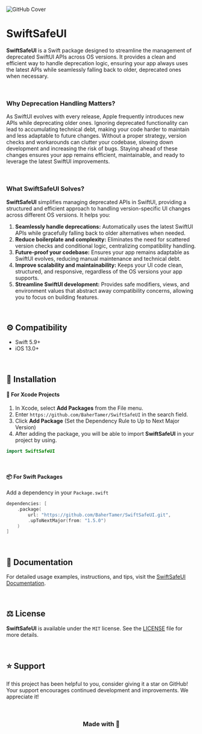 ![GitHub Cover](https://github.com/BaherTamer/SwiftSafeUI/assets/99125691/5d634f97-8819-4d79-94ac-403447107218)

# SwiftSafeUI
**SwiftSafeUI** is a Swift package designed to streamline the management of deprecated SwiftUI APIs across OS versions. It provides a clean and efficient way to handle deprecation logic, ensuring your app always uses the latest APIs while seamlessly falling back to older, deprecated ones when necessary.

<br/>

### Why Deprecation Handling Matters?
As SwiftUI evolves with every release, Apple frequently introduces new APIs while deprecating older ones. Ignoring deprecated functionality can lead to accumulating technical debt, making your code harder to maintain and less adaptable to future changes. Without a proper strategy, version checks and workarounds can clutter your codebase, slowing down development and increasing the risk of bugs. Staying ahead of these changes ensures your app remains efficient, maintainable, and ready to leverage the latest SwiftUI improvements.

<br/>

### What SwiftSafeUI Solves?
**SwiftSafeUI** simplifies managing deprecated APIs in SwiftUI, providing a structured and efficient approach to handling version-specific UI changes across different OS versions. It helps you:

1. **Seamlessly handle deprecations:** Automatically uses the latest SwiftUI APIs while gracefully falling back to older alternatives when needed.
2. **Reduce boilerplate and complexity:** Eliminates the need for scattered version checks and conditional logic, centralizing compatibility handling.
3. **Future-proof your codebase:** Ensures your app remains adaptable as SwiftUI evolves, reducing manual maintenance and technical debt.
4. **Improve scalability and maintainability:** Keeps your UI code clean, structured, and responsive, regardless of the OS versions your app supports.
5. **Streamline SwiftUI development:** Provides safe modifiers, views, and environment values that abstract away compatibility concerns, allowing you to focus on building features.

<br/>

## ⚙️ Compatibility
- Swift 5.9+
- iOS 13.0+

<br/>

## 🔩 Installation
#### 🔨 For Xcode Projects
1. In Xcode, select **Add Packages** from the File menu.
2. Enter `https://github.com/BaherTamer/SwiftSafeUI` in the search field.
3. Click **Add Package** (Set the Dependency Rule to Up to Next Major Version)
4. After adding the package, you will be able to import **SwiftSafeUI** in your project by using.

``` swift
import SwiftSafeUI
```

<br/>

#### 📦 For Swift Packages
Add a dependency in your `Package.swift`

``` swift
dependencies: [
    .package(
        url: "https://github.com/BaherTamer/SwiftSafeUI.git",
        .upToNextMajor(from: "1.5.0")
    )
]
```

<br/>

## 📄 Documentation
For detailed usage examples, instructions, and tips, visit the [SwiftSafeUI Documentation](https://bahertamer.github.io/SwiftSafeUI/documentation/swiftsafeui/).

<br/>

## ⚖️ License
**SwiftSafeUI** is available under the `MIT` license. See the [LICENSE](LICENSE) file for more details.

<br/>

## ⭐️ Support
If this project has been helpful to you, consider giving it a star on GitHub! Your support encourages continued development and improvements. We appreciate it!

<br/>

<h3 align="center">Made with 💚</h3>

